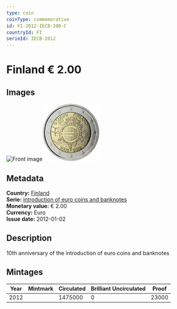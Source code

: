 ```yaml
---
type: coin
coinType: commemorative
id: FI-2012-IECB-200-C
countryId: FI
serieId: IECB-2012
---
```


# Finland € 2.00

## Images

<img src="../../Images/common-2007-200.webp" height="150" alt="Front image"><img src="Images/FI-2012-200.webp" height="150" alt="Back image">

## Metadata

**Country:** [Finland](../../Countries/Finland/index.md)\
**Serie:** [introduction of euro coins and banknotes](index.md)\
**Monetary value:** € 2.00\
**Currency:** Euro\
**Issue date:** 2012-01-02

## Description

10th anniversary of the introduction of euro coins and banknotes

## Mintages

| Year | Mintmark | Circulated | Brilliant Uncirculated | Proof |
| ---- | -------- | ---------- | ---------------------- | ----- |
| 2012 |          | 1475000    | 0                      | 23000 |
